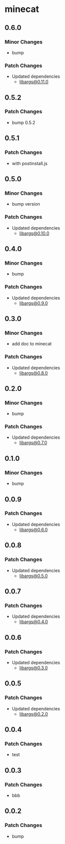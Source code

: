 # minecat

## 0.6.0

### Minor Changes

- bump

### Patch Changes

- Updated dependencies
  - libargs@0.11.0

## 0.5.2

### Patch Changes

- bump 0.5.2

## 0.5.1

### Patch Changes

- with postinstall.js

## 0.5.0

### Minor Changes

- bump version

### Patch Changes

- Updated dependencies
  - libargs@0.10.0

## 0.4.0

### Minor Changes

- bump

### Patch Changes

- Updated dependencies
  - libargs@0.9.0

## 0.3.0

### Minor Changes

- add doc to minecat

### Patch Changes

- Updated dependencies
  - libargs@0.8.0

## 0.2.0

### Minor Changes

- bump

### Patch Changes

- Updated dependencies
  - libargs@0.7.0

## 0.1.0

### Minor Changes

- bump

## 0.0.9

### Patch Changes

- Updated dependencies
  - libargs@0.6.0

## 0.0.8

### Patch Changes

- Updated dependencies
  - libargs@0.5.0

## 0.0.7

### Patch Changes

- Updated dependencies
  - libargs@0.4.0

## 0.0.6

### Patch Changes

- Updated dependencies
  - libargs@0.3.0

## 0.0.5

### Patch Changes

- Updated dependencies
  - libargs@0.2.0

## 0.0.4

### Patch Changes

- test

## 0.0.3

### Patch Changes

- bbb

## 0.0.2

### Patch Changes

- bump
